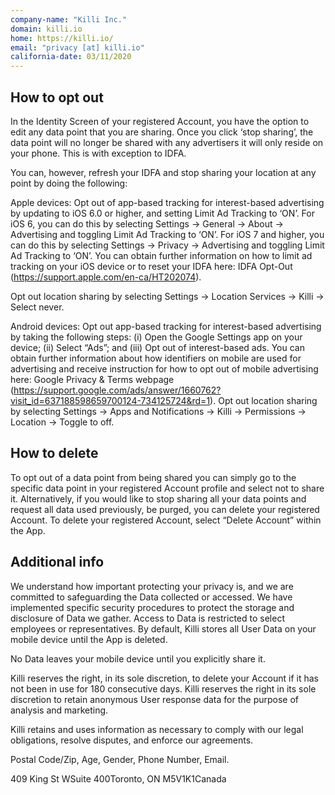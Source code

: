 ```yaml
---
company-name: "Killi Inc."
domain: killi.io
home: https://killi.io/
email: "privacy [at] killi.io"
california-date: 03/11/2020
---
```

## How to opt out


In the Identity Screen of your registered Account, you have the option to edit any data point that you are sharing. Once you click ‘stop sharing’, the data point will no longer be shared with any advertisers it will only reside on your phone. This is with exception to IDFA.

You can, however, refresh your IDFA and stop sharing your location at any point by doing the following:

Apple devices:
Opt out of app-based tracking for interest-based advertising by updating to iOS 6.0 or higher, and setting Limit Ad Tracking to ‘ON’. For iOS 6, you can do this by selecting Settings -> General -> About -> Advertising and toggling Limit Ad Tracking to ‘ON’. For iOS 7 and higher, you can do this by selecting Settings -> Privacy -> Advertising and toggling Limit Ad Tracking to ‘ON’. You can obtain further information on how to limit ad tracking on your iOS device or to reset your IDFA here: IDFA Opt-Out (https://support.apple.com/en-ca/HT202074).

Opt out location sharing by selecting Settings -> Location Services -> Killi -> Select never.

Android devices:
Opt out app-based tracking for interest-based advertising by taking the following steps: (i) Open the Google Settings app on your device; (ii) Select “Ads”; and (iii) Opt out of interest-based ads. You can obtain further information about how identifiers on mobile are used for advertising and receive instruction for how to opt out of mobile advertising here: Google Privacy & Terms webpage (https://support.google.com/ads/answer/1660762?visit_id=637188598659700124-734125724&rd=1).
Opt out location sharing by selecting Settings -> Apps and Notifications -> Killi -> Permissions -> Location -> Toggle to off.

## How to delete


To opt out of a data point from being shared you can simply go to the specific data point in your registered Account profile and select not to share it. Alternatively, if you would like to stop sharing all your data points and request all data used previously, be purged, you can delete your registered Account. To delete your registered Account, select “Delete Account” within the App.

## Additional info


We understand how important protecting your privacy is, and we are committed to safeguarding the Data collected or accessed. We have implemented specific security procedures to protect the storage and disclosure of Data we gather. Access to Data is restricted to select employees or representatives. By default, Killi stores all User Data on your mobile device until the App is deleted.

No Data leaves your mobile device until you explicitly share it.

Killi reserves the right, in its sole discretion, to delete your Account if it has not been in use for 180 consecutive days. Killi reserves the right in its sole discretion to retain anonymous User response data for the purpose of analysis and marketing.

Killi retains and uses information as necessary to comply with our legal obligations, resolve disputes, and enforce our agreements.

 Postal Code/Zip, Age, Gender, Phone Number, Email.

409 King St WSuite 400Toronto, ON M5V1K1Canada













